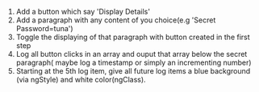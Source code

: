 1. Add a button which say 'Display Details'
2. Add a paragraph with any content of you choice(e.g 'Secret Password=tuna')
3. Toggle the displaying of that paragraph with button created in the first step
4.  Log all button clicks in an array and ouput that array below the secret paragraph( maybe log a timestamp or simply an incrementing number)
5. Starting at the 5th log item, give all future log items a blue background (via ngStyle) and white color(ngClass).
